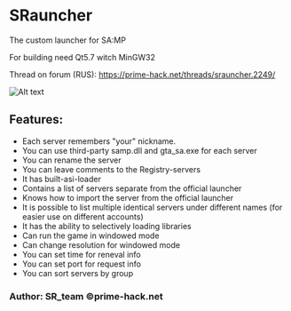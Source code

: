 # SRauncher
The custom launcher for SA:MP

For building need Qt5.7 witch MinGW32

Thread on forum (RUS): https://prime-hack.net/threads/srauncher.2249/

![Alt text](https://dl.prime-hack.net/kf6be.png)

## Features:
* Each server remembers "your" nickname.
* You can use third-party samp.dll and gta_sa.exe for each server
* You can rename the server
* You can leave comments to the Registry-servers
* It has built-asi-loader
* Contains a list of servers separate from the official launcher
* Knows how to import the server from the official launcher
* It is possible to list multiple identical servers under different names (for easier use on different accounts)
* It has the ability to selectively loading libraries
* Can run the game in windowed mode
* Can change resolution for windowed mode
* You can set time for reneval info
* You can set port for request info
* You can sort servers by group




### Author: SR_team ©prime-hack.net
